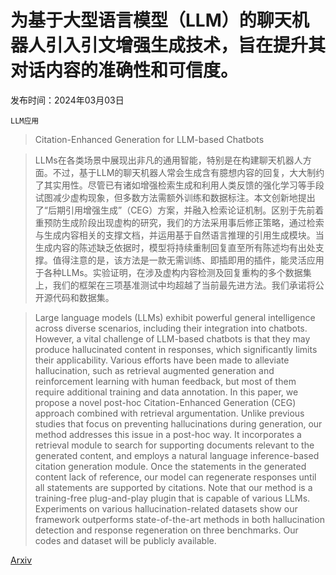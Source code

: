 # 为基于大型语言模型（LLM）的聊天机器人引入引文增强生成技术，旨在提升其对话内容的准确性和可信度。

发布时间：2024年03月03日

`LLM应用`

> Citation-Enhanced Generation for LLM-based Chatbots

> LLMs在各类场景中展现出非凡的通用智能，特别是在构建聊天机器人方面。不过，基于LLM的聊天机器人常会生成含有臆想内容的回复，大大制约了其实用性。尽管已有诸如增强检索生成和利用人类反馈的强化学习等手段试图减少虚构现象，但多数方法需额外训练和数据标注。本文创新地提出了“后期引用增强生成”（CEG）方案，并融入检索论证机制。区别于先前着重预防生成阶段出现虚构的研究，我们的方法采用事后修正策略，通过检索与生成内容相关的支撑文档，并运用基于自然语言推理的引用生成模块。当生成内容的陈述缺乏依据时，模型将持续重制回复直至所有陈述均有出处支撑。值得注意的是，该方法是一款无需训练、即插即用的插件，能灵活应用于各种LLMs。实验证明，在涉及虚构内容检测及回复重构的多个数据集上，我们的框架在三项基准测试中均超越了当前最先进方法。我们承诺将公开源代码和数据集。

> Large language models (LLMs) exhibit powerful general intelligence across diverse scenarios, including their integration into chatbots. However, a vital challenge of LLM-based chatbots is that they may produce hallucinated content in responses, which significantly limits their applicability. Various efforts have been made to alleviate hallucination, such as retrieval augmented generation and reinforcement learning with human feedback, but most of them require additional training and data annotation. In this paper, we propose a novel post-hoc Citation-Enhanced Generation (CEG) approach combined with retrieval argumentation. Unlike previous studies that focus on preventing hallucinations during generation, our method addresses this issue in a post-hoc way. It incorporates a retrieval module to search for supporting documents relevant to the generated content, and employs a natural language inference-based citation generation module. Once the statements in the generated content lack of reference, our model can regenerate responses until all statements are supported by citations. Note that our method is a training-free plug-and-play plugin that is capable of various LLMs. Experiments on various hallucination-related datasets show our framework outperforms state-of-the-art methods in both hallucination detection and response regeneration on three benchmarks. Our codes and dataset will be publicly available.

[Arxiv](https://arxiv.org/abs/2402.16063)